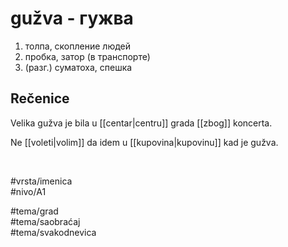 # gužva - гужва

1. толпа, скопление людей  
2. пробка, затор (в транспорте)  
3. (разг.) суматоха, спешка

## Rečenice

Velika gužva je bila u [[centar|centru]] grada [[zbog]] koncerta.

Ne [[voleti|volim]] da idem u [[kupovina|kupovinu]] kad je gužva.

<br>

#vrsta/imenica  
#nivo/A1  

#tema/grad  
#tema/saobraćaj  
#tema/svakodnevica  
